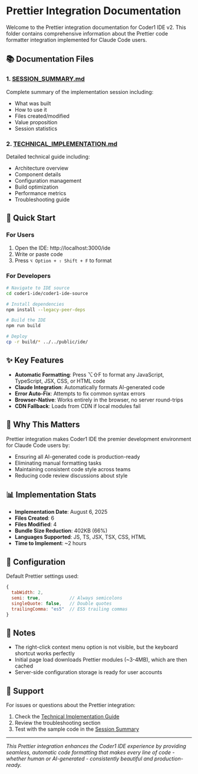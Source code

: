 # Prettier Integration Documentation

Welcome to the Prettier integration documentation for Coder1 IDE v2. This folder contains comprehensive information about the Prettier code formatter integration implemented for Claude Code users.

## 📚 Documentation Files

### 1. [SESSION_SUMMARY.md](./SESSION_SUMMARY.md)
Complete summary of the implementation session including:
- What was built
- How to use it
- Files created/modified
- Value proposition
- Session statistics

### 2. [TECHNICAL_IMPLEMENTATION.md](./TECHNICAL_IMPLEMENTATION.md)
Detailed technical guide including:
- Architecture overview
- Component details
- Configuration management
- Build optimization
- Performance metrics
- Troubleshooting guide

## 🚀 Quick Start

### For Users
1. Open the IDE: http://localhost:3000/ide
2. Write or paste code
3. Press `⌥ Option + ⇧ Shift + F` to format

### For Developers
```bash
# Navigate to IDE source
cd coder1-ide/coder1-ide-source

# Install dependencies
npm install --legacy-peer-deps

# Build the IDE
npm run build

# Deploy
cp -r build/* ../../public/ide/
```

## ✨ Key Features

- **Automatic Formatting**: Press ⌥⇧F to format any JavaScript, TypeScript, JSX, CSS, or HTML code
- **Claude Integration**: Automatically formats AI-generated code
- **Error Auto-Fix**: Attempts to fix common syntax errors
- **Browser-Native**: Works entirely in the browser, no server round-trips
- **CDN Fallback**: Loads from CDN if local modules fail

## 🎯 Why This Matters

Prettier integration makes Coder1 IDE the premier development environment for Claude Code users by:
- Ensuring all AI-generated code is production-ready
- Eliminating manual formatting tasks
- Maintaining consistent code style across teams
- Reducing code review discussions about style

## 📊 Implementation Stats

- **Implementation Date**: August 6, 2025
- **Files Created**: 6
- **Files Modified**: 4
- **Bundle Size Reduction**: 402KB (66%)
- **Languages Supported**: JS, TS, JSX, TSX, CSS, HTML
- **Time to Implement**: ~2 hours

## 🔧 Configuration

Default Prettier settings used:
```javascript
{
  tabWidth: 2,
  semi: true,           // Always semicolons
  singleQuote: false,   // Double quotes
  trailingComma: "es5"  // ES5 trailing commas
}
```

## 📝 Notes

- The right-click context menu option is not visible, but the keyboard shortcut works perfectly
- Initial page load downloads Prettier modules (~3-4MB), which are then cached
- Server-side configuration storage is ready for user accounts

## 🤝 Support

For issues or questions about the Prettier integration:
1. Check the [Technical Implementation Guide](./TECHNICAL_IMPLEMENTATION.md)
2. Review the troubleshooting section
3. Test with the sample code in the [Session Summary](./SESSION_SUMMARY.md)

---

*This Prettier integration enhances the Coder1 IDE experience by providing seamless, automatic code formatting that makes every line of code - whether human or AI-generated - consistently beautiful and production-ready.*